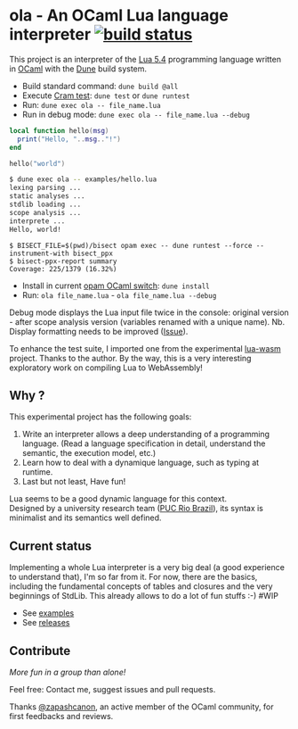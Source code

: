 # ola - An OCaml Lua language interpreter [![build status](https://github.com/epatrizio/ola/workflows/build/badge.svg)](https://github.com/epatrizio/ola/actions)

This project is an interpreter of the [Lua 5.4](https://www.lua.org/manual/5.4/manual.html) programming language
written in [OCaml](https://ocaml.org) with the [Dune](https://dune.build) build system.

- Build standard command: `dune build @all`
- Execute [Cram test](https://dune.readthedocs.io/en/stable/tests.html): `dune test` or `dune runtest`
- Run: `dune exec ola -- file_name.lua`
- Run in debug mode: `dune exec ola -- file_name.lua --debug`

<!-- $MDX file=examples/hello.lua -->
```lua
local function hello(msg)
  print("Hello, "..msg.."!")
end

hello("world")
```

```sh
$ dune exec ola -- examples/hello.lua
lexing parsing ...
static analyses ...
stdlib loading ...
scope analysis ...
interprete ...
Hello, world!
```

```console
$ BISECT_FILE=$(pwd)/bisect opam exec -- dune runtest --force --instrument-with bisect_ppx
$ bisect-ppx-report summary
Coverage: 225/1379 (16.32%)
```

- Install in current [opam OCaml switch](https://ocaml.org/docs/opam-switch-introduction): `dune install`
- Run: `ola file_name.lua` - `ola file_name.lua --debug`

Debug mode displays the Lua input file twice in the console: original version - after scope analysis version
(variables renamed with a unique name). Nb. Display formatting needs to be improved
([Issue](https://github.com/epatrizio/ola/issues/2)).

To enhance the test suite, I imported one from the experimental
[lua-wasm](https://github.com/Qcode/lua-wasm) project. Thanks to the author.
By the way, this is a very interesting exploratory work on compiling Lua to WebAssembly!

## Why ?

This experimental project has the following goals:

1. Write an interpreter allows a deep understanding of a programming language.
(Read a language specification in detail, understand the semantic, the execution model, etc.)
2. Learn how to deal with a dynamique language, such as typing at runtime.
3. Last but not least, Have fun!

Lua seems to be a good dynamic language for this context.\
Designed by a university research team ([PUC Rio Brazil](https://www.puc-rio.br)),
its syntax is minimalist and its semantics well defined.

## Current status

Implementing a whole Lua interpreter is a very big deal (a good experience to understand that),
I'm so far from it. For now, there are the basics, including the fundamental concepts of tables and closures
and the very beginnings of StdLib.
This already allows to do a lot of fun stuffs :-) #WIP

- See [examples](https://github.com/epatrizio/ola/tree/main/examples)
- See [releases](https://github.com/epatrizio/ola/releases)

## Contribute

*More fun in a group than alone!*

Feel free: Contact me, suggest issues and pull requests.

Thanks [@zapashcanon](https://github.com/zapashcanon), an active member of the OCaml community,
for first feedbacks and reviews.
